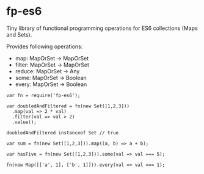 # fp-es6
Tiny library of functional programming operations for ES6 collections (Maps and Sets).

Provides following operations:
- map: MapOrSet -> MapOrSet 
- filter: MapOrSet -> MapOrSet 
- reduce: MapOrSet -> Any 
- some: MapOrSet -> Boolean
- every: MapOrSet -> Boolean

```
var fn = require('fp-es6');

var doubledAndFiltered = fn(new Set([1,2,3]))
  .map(val => 2 * val)
  .filter(val => val > 2)
  .value();

doubledAndFiltered instanceof Set // true

var sum = fn(new Set([1,2,3])).map((a, b) => a + b);

var hasFive = fn(new Set([1,2,3])).some(val => val === 5);

fn(new Map([['a', 1], ['b', 1]])).every(val => val === 1);

```
